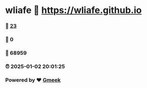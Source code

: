 # wliafe :link: https://wliafe.github.io 
### :page_facing_up: [23](https://wliafe.github.io/tag.html) 
### :speech_balloon: 0 
### :hibiscus: 68959 
### :alarm_clock: 2025-01-02 20:01:25 
### Powered by :heart: [Gmeek](https://github.com/Meekdai/Gmeek)
